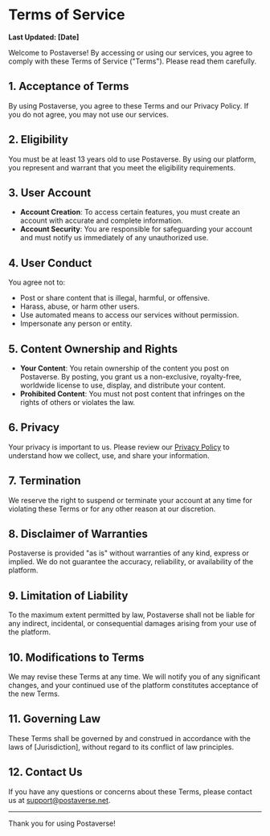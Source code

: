 # Terms of Service

**Last Updated: [Date]**

Welcome to Postaverse! By accessing or using our services, you agree to comply with these Terms of Service ("Terms"). Please read them carefully.

## 1. Acceptance of Terms

By using Postaverse, you agree to these Terms and our Privacy Policy. If you do not agree, you may not use our services.

## 2. Eligibility

You must be at least 13 years old to use Postaverse. By using our platform, you represent and warrant that you meet the eligibility requirements.

## 3. User Account

- **Account Creation**: To access certain features, you must create an account with accurate and complete information.
- **Account Security**: You are responsible for safeguarding your account and must notify us immediately of any unauthorized use.

## 4. User Conduct

You agree not to:

- Post or share content that is illegal, harmful, or offensive.
- Harass, abuse, or harm other users.
- Use automated means to access our services without permission.
- Impersonate any person or entity.

## 5. Content Ownership and Rights

- **Your Content**: You retain ownership of the content you post on Postaverse. By posting, you grant us a non-exclusive, royalty-free, worldwide license to use, display, and distribute your content.
- **Prohibited Content**: You must not post content that infringes on the rights of others or violates the law.

## 6. Privacy

Your privacy is important to us. Please review our [Privacy Policy](#) to understand how we collect, use, and share your information.

## 7. Termination

We reserve the right to suspend or terminate your account at any time for violating these Terms or for any other reason at our discretion.

## 8. Disclaimer of Warranties

Postaverse is provided "as is" without warranties of any kind, express or implied. We do not guarantee the accuracy, reliability, or availability of the platform.

## 9. Limitation of Liability

To the maximum extent permitted by law, Postaverse shall not be liable for any indirect, incidental, or consequential damages arising from your use of the platform.

## 10. Modifications to Terms

We may revise these Terms at any time. We will notify you of any significant changes, and your continued use of the platform constitutes acceptance of the new Terms.

## 11. Governing Law

These Terms shall be governed by and construed in accordance with the laws of [Jurisdiction], without regard to its conflict of law principles.

## 12. Contact Us

If you have any questions or concerns about these Terms, please contact us at support@postaverse.net.

---

Thank you for using Postaverse!
